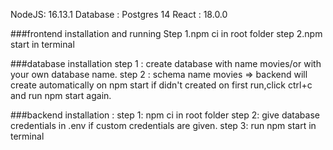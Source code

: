 NodeJS: 16.13.1
Database : Postgres 14
React : 18.0.0

###frontend installation and running
Step 1.npm ci in root folder
step 2.npm start in terminal

###database installation
step 1 : create database with name movies/or with your own database name.
step 2 : schema name movies => backend will create automatically on npm start
            if didn't created on first run,click ctrl+c and run npm start again.

###backend installation :
step 1: npm ci in root folder
step 2: give database credentials in .env if custom credentials are given.
step 3: run npm start in terminal